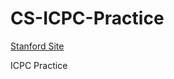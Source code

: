 CS-ICPC-Practice
================

[Stanford Site](http://www.stanford.edu/class/cs97si/)

ICPC Practice
